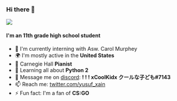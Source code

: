 ### Hi there 👋

![](https://yusuf-zain.com/ghpvc/?username=your-github-username&color=green)

#### I'm an 11th grade high school student

- 🏢 I'm currently interning with Asw. Carol Murphey
- 🌍 I'm mostly active in the **United States**
- 🎹 Carnegie Hall **Pianist**
- 🌱 Learning all about **Python 2**
- 💬 Message me on [discord](https://discord.com/app): **! ! ! xCoolKidx クールな子ども#7143**
- 📫 Reach me: [twitter.com/yusuf_xain](https://twitter.com/yusuf_xain)
- ⚡️ Fun fact: I'm a fan of **CS:GO**
